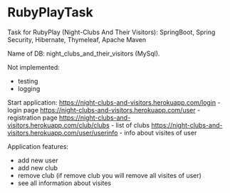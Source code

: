 # RubyPlayTask
Task for RubyPlay (Night-Clubs And Their Visitors): SpringBoot, Spring Security, Hibernate, Thymeleaf, Apache Maven


Name of DB: night_clubs_and_their_visitors (MySql).

Not implemented: 
- testing 
- logging 


Start application: 
https://night-clubs-and-visitors.herokuapp.com/login - login page 
https://night-clubs-and-visitors.herokuapp.com/user - registration page 
https://night-clubs-and-visitors.herokuapp.com/club/clubs - list of clubs
https://night-clubs-and-visitors.herokuapp.com/user/userinfo - info about visites of user 

Application features: 
- add new user 
- add new club 
- remove club (if remove club you will remove all visites of user)
- see all information about visites 

